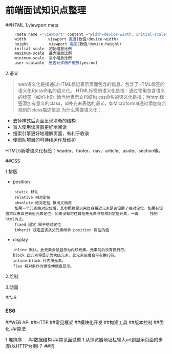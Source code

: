 # 前端面试知识点整理
##HTML
1.viewport meta
```javascript
    <meta name ="viewport" content ="width=device-width, initial-scale=1, maximum-scale=1, minimum-scale=1, user-scalable=no"> 
    width  　　　　 viewport 宽度(数值/device-width)   
    height         viewport 高度(数值/device-height)   
    initial-scale  初始缩放比例   
    maximum-scale  最大缩放比例   
    minimum-scale  最小缩放比例   
    user-scalable  是否允许用户缩放(yes/no)  
```
2.语义

>web语义化是指通过HTML标记表示页面包含的信息，包含了HTML标签的语义化和css命名的语义化。 
HTML标签的语义化是指：通过使用包含语义的标签（如h1-h6）恰当地表示文档结构 
css命名的语义化是指：为html标签添加有意义的class，id补充未表达的语义，如Microformat通过添加符合规则的class描述信息 为什么需要语义化：

- 去掉样式后页面呈现清晰的结构
- 盲人使用读屏器更好地阅读
- 搜索引擎更好地理解页面，有利于收录
- 便团队项目的可持续运作及维护

HTML5新增语义化标签：header、footer、nav、article、aside、section等。

##CSS

 1.排版
 
 - position
 
```
    static 默认
    relative 相对定位
    absolute 绝对定位 飘出文档流
    如果一个元素绝对定位后，其参照物是以离自身最近元素是否设置了相对定位，如果有设置将以离自己最近元素定位，如果没有将往其祖先元素寻找相对定位元素，一直     找到html为止。
    fixed 固定 属于绝对定位
    inherit 规定应该从父元素继承 position 属性的值
```

- display
    ```
    inline 默认。此元素会被显示为内联元素，元素前后没有换行符。
    block 此元素将显示为块级元素，此元素前后会带有换行符。
    inline-block 行内块元素。
    flex 将对象作为弹性伸缩盒显示。
    ```
 
 2.绘制
 
 3.动画
 
##JS
<h3>ES6</h3>
##WEB API
##HTTP
##常见框架
##模块化开发
##构建工具
##版本控制
##优化
##算法

1.堆排序
    
##数据结构
##常见面试题
1.从浏览器地址栏输入url到显示页面的步骤(以HTTP为例)？
##坑
